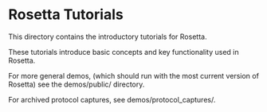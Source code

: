 Rosetta Tutorials
=================

This directory contains the introductory tutorials for Rosetta.

These tutorials introduce basic concepts and key functionality used in Rosetta.

For more general demos, (which should run with the most current version of Rosetta)
see the demos/public/ directory.

For archived protocol captures, see demos/protocol_captures/.
